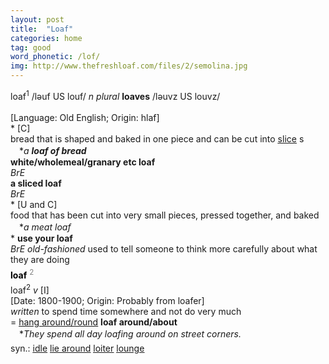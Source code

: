 ```yaml
---
layout: post
title:  "Loaf"
categories: home
tag: good
word_phonetic: /lof/
img: http://www.thefreshloaf.com/files/2/semolina.jpg
---
```

<DIV style="MARGIN: 0px 0px 5px">loaf<SUP>1</SUP> /ləuf US louf/ <I>n</I> <I>plural</I> <B>loaves</B> /ləuvz US louvz/<BR><BR>[Language: Old English; Origin: hlaf]<BR>* [C] <BR>bread that is shaped and baked in one piece and can be cut into <A href="{{ site.baseurl }}/slice"><U>slice</U></A> s<BR>　*<I>a <B>loaf of bread</B> </I><BR><B>white/wholemeal/granary etc loaf</B><BR><I>BrE</I> <BR><B>a sliced loaf</B><BR><I>BrE</I> <BR>* [U and C] <BR>food that has been cut into very small pieces, pressed together, and baked<BR>　*<I>a meat loaf</I><BR>* <B>use your loaf</B><BR><I>BrE old-fashioned</I> used to tell someone to think more carefully about what they are doing</DIV>
<DIV style="COLOR: #808080; MARGIN: 0px 0px 5px; LINE-HEIGHT: normal"><SPAN style="FONT-SIZE: 10.5pt; COLOR: #000000; LINE-HEIGHT: normal"><B>loaf</B></SPAN> <SUP style="FONT-SIZE: 83%; LINE-HEIGHT: normal">2</SUP> </DIV>
<DIV style="MARGIN: 0px 0px 5px">loaf<SUP>2</SUP> <I>v</I> [I] <BR>[Date: 1800-1900; Origin: Probably from loafer]<BR><I>written</I> to spend time somewhere and not do very much<BR>= <A href="{{ site.baseurl }}/hang"><U>hang around/round</U></A> <B>loaf around/about</B><BR>　*<I>They spend all day loafing around on street corners.</I></DIV>
<DIV style="MARGIN: 0px 0px 5px">
<DIV style="MARGIN: 4px 0px">syn.: <A href="{{ site.baseurl }}/idle"><U>idle</U></A> <A href="{{ site.baseurl }}/lie%20around"><U>lie around</U></A> <A href="{{ site.baseurl }}/loiter"><U>loiter</U></A> <A href="{{ site.baseurl }}/lounge"><U>lounge</U></A></DIV></DIV>
